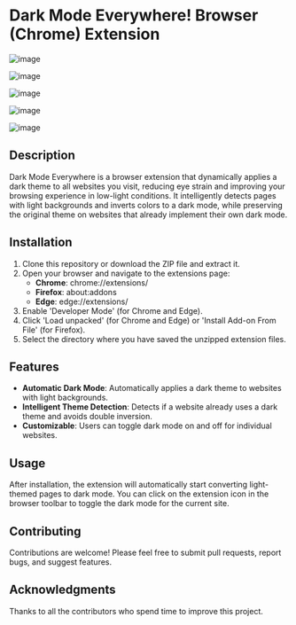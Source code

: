 # Dark Mode Everywhere! Browser (Chrome) Extension

![image](https://github.com/SyedAman/DarkModeChromeExtension/assets/11065634/9be3b8d5-4e94-4831-9184-2eaf7ffe6eee)

![image](https://github.com/SyedAman/DarkModeChromeExtension/assets/11065634/dcfe60d8-1df6-407d-aeab-75c09f1a7bee)

![image](https://github.com/SyedAman/DarkModeChromeExtension/assets/11065634/9fc044ae-94be-423c-8348-690cc14418df)


![image](https://github.com/SyedAman/DarkModeChromeExtension/assets/11065634/bec28342-80f1-41a2-b6d5-6614f8989ff7)

![image](https://github.com/SyedAman/DarkModeChromeExtension/assets/11065634/42dd7c14-ee5e-4b8d-8036-8052a840f79f)


## Description

Dark Mode Everywhere is a browser extension that dynamically applies a dark theme to all websites you visit, reducing eye strain and improving your browsing experience in low-light conditions. It intelligently detects pages with light backgrounds and inverts colors to a dark mode, while preserving the original theme on websites that already implement their own dark mode.

## Installation

1. Clone this repository or download the ZIP file and extract it.
2. Open your browser and navigate to the extensions page:
   - **Chrome**: chrome://extensions/
   - **Firefox**: about:addons
   - **Edge**: edge://extensions/
3. Enable 'Developer Mode' (for Chrome and Edge).
4. Click 'Load unpacked' (for Chrome and Edge) or 'Install Add-on From File' (for Firefox).
5. Select the directory where you have saved the unzipped extension files.

## Features

- **Automatic Dark Mode**: Automatically applies a dark theme to websites with light backgrounds.
- **Intelligent Theme Detection**: Detects if a website already uses a dark theme and avoids double inversion.
- **Customizable**: Users can toggle dark mode on and off for individual websites.

## Usage

After installation, the extension will automatically start converting light-themed pages to dark mode. You can click on the extension icon in the browser toolbar to toggle the dark mode for the current site.

## Contributing

Contributions are welcome! Please feel free to submit pull requests, report bugs, and suggest features.

## Acknowledgments

Thanks to all the contributors who spend time to improve this project.
